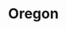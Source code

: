 ---
title: "Oregon"
hashtag: oregon
borders:
  - California
  - Columbia River
  - Idaho
  - Nevada
  - Pacific Ocean
  - Washington
layout: hashtag
subdivision-of:
  - United States
tags:
  - State
  - Pacific Northwest
  - United States
---